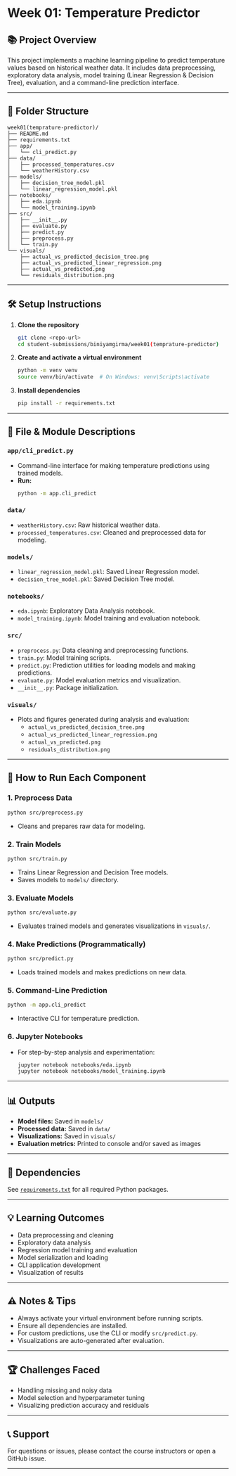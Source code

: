 # Week 01: Temperature Predictor

## 📚 Project Overview

This project implements a machine learning pipeline to predict temperature values based on historical weather data. It includes data preprocessing, exploratory data analysis, model training (Linear Regression & Decision Tree), evaluation, and a command-line prediction interface.

---

## 📁 Folder Structure

```
week01(temprature-predictor)/
├── README.md
├── requirements.txt
├── app/
│   └── cli_predict.py
├── data/
│   ├── processed_temperatures.csv
│   └── weatherHistory.csv
├── models/
│   ├── decision_tree_model.pkl
│   └── linear_regression_model.pkl
├── notebooks/
│   ├── eda.ipynb
│   └── model_training.ipynb
├── src/
│   ├── __init__.py
│   ├── evaluate.py
│   ├── predict.py
│   ├── preprocess.py
│   └── train.py
└── visuals/
    ├── actual_vs_predicted_decision_tree.png
    ├── actual_vs_predicted_linear_regression.png
    ├── actual_vs_predicted.png
    └── residuals_distribution.png
```

---

## 🛠️ Setup Instructions

1. **Clone the repository**  
   ```bash
   git clone <repo-url>
   cd student-submissions/biniyamgirma/week01(temprature-predictor)
   ```

2. **Create and activate a virtual environment**  
   ```bash
   python -m venv venv
   source venv/bin/activate  # On Windows: venv\Scripts\activate
   ```

3. **Install dependencies**  
   ```bash
   pip install -r requirements.txt
   ```

---

## 📂 File & Module Descriptions

### `app/cli_predict.py`
- Command-line interface for making temperature predictions using trained models.
- **Run:**  
  ```bash
  python -m app.cli_predict
  ```

### `data/`
- `weatherHistory.csv`: Raw historical weather data.
- `processed_temperatures.csv`: Cleaned and preprocessed data for modeling.

### `models/`
- `linear_regression_model.pkl`: Saved Linear Regression model.
- `decision_tree_model.pkl`: Saved Decision Tree model.

### `notebooks/`
- `eda.ipynb`: Exploratory Data Analysis notebook.
- `model_training.ipynb`: Model training and evaluation notebook.

### `src/`
- `preprocess.py`: Data cleaning and preprocessing functions.
- `train.py`: Model training scripts.
- `predict.py`: Prediction utilities for loading models and making predictions.
- `evaluate.py`: Model evaluation metrics and visualization.
- `__init__.py`: Package initialization.

### `visuals/`
- Plots and figures generated during analysis and evaluation:
  - `actual_vs_predicted_decision_tree.png`
  - `actual_vs_predicted_linear_regression.png`
  - `actual_vs_predicted.png`
  - `residuals_distribution.png`

---

## 🚀 How to Run Each Component

### 1. **Preprocess Data**
```bash
python src/preprocess.py
```
- Cleans and prepares raw data for modeling.

### 2. **Train Models**
```bash
python src/train.py
```
- Trains Linear Regression and Decision Tree models.
- Saves models to `models/` directory.

### 3. **Evaluate Models**
```bash
python src/evaluate.py
```
- Evaluates trained models and generates visualizations in `visuals/`.

### 4. **Make Predictions (Programmatically)**
```bash
python src/predict.py
```
- Loads trained models and makes predictions on new data.

### 5. **Command-Line Prediction**
```bash
python -m app.cli_predict
```
- Interactive CLI for temperature prediction.

### 6. **Jupyter Notebooks**
- For step-by-step analysis and experimentation:
  ```bash
  jupyter notebook notebooks/eda.ipynb
  jupyter notebook notebooks/model_training.ipynb
  ```

---

## 📊 Outputs

- **Model files:** Saved in `models/`
- **Processed data:** Saved in `data/`
- **Visualizations:** Saved in `visuals/`
- **Evaluation metrics:** Printed to console and/or saved as images

---

## 📝 Dependencies

See [`requirements.txt`](student-submissions/biniyamgirma/week01(temprature-predictor)/requirements.txt) for all required Python packages.

---

## 💡 Learning Outcomes

- Data preprocessing and cleaning
- Exploratory data analysis
- Regression model training and evaluation
- Model serialization and loading
- CLI application development
- Visualization of results

---

## ⚠️ Notes & Tips

- Always activate your virtual environment before running scripts.
- Ensure all dependencies are installed.
- For custom predictions, use the CLI or modify `src/predict.py`.
- Visualizations are auto-generated after evaluation.

---

## 🏆 Challenges Faced

- Handling missing and noisy data
- Model selection and hyperparameter tuning
- Visualizing prediction accuracy and residuals

---

## 📞 Support

For questions or issues, please contact the course instructors or open a GitHub issue.

---